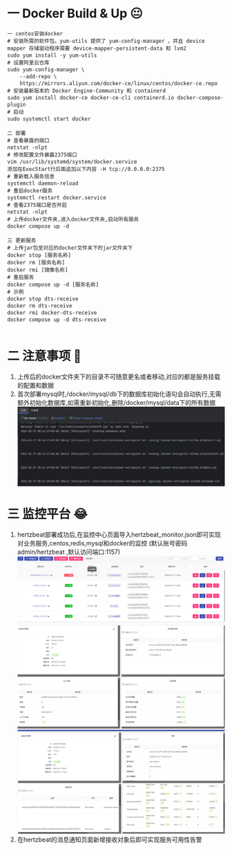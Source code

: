 # 一 Docker Build & Up 😐

```text
一 centos安装docker
# 安装所需的软件包。yum-utils 提供了 yum-config-manager ，并且 device mapper 存储驱动程序需要 device-mapper-persistent-data 和 lvm2
sudo yum install -y yum-utils 
# 设置阿里云仓库
sudo yum-config-manager \
    --add-repo \
    https://mirrors.aliyun.com/docker-ce/linux/centos/docker-ce.repo
# 安装最新版本的 Docker Engine-Community 和 containerd
sudo yum install docker-ce docker-ce-cli containerd.io docker-compose-plugin
# 启动
sudo systemctl start docker 

二 部署
# 查看暴露的端口
netstat -nlpt
# 修改配置文件暴露2375端口
vim /usr/lib/systemd/system/docker.service
添加在ExecStart行后面追加以下内容 -H tcp://0.0.0.0:2375
# 重新载入服务信息
systemctl daemon-reload
# 重启docker服务
systemctl restart docker.service
# 查看2375端口是否开启
netstat -nlpt
# 上传docker文件夹,进入docker文件夹,启动所有服务
docker compose up -d

三 更新服务
# 上传jar包至对应的docker文件夹下的jar文件夹下
docker stop [服务名称]
docker rm [服务名称]
docker rmi [镜像名称]
# 重启服务
docker compose up -d [服务名称]
# 示例
docker stop dts-receive
docker rm dts-receive
docker rmi docker-dts-receive
docker compose up -d dts-receive


```

# 二 注意事项 🤔

1. 上传后的docker文件夹下的目录不可随意更名或者移动,对应的都是服务挂载的配置和数据
2. 首次部署mysql时,/docker/mysql/db下的数据库初始化语句会自动执行,无需额外初始化数据库,如需重新初始化,删除/docker/mysql/data下的所有数据
   ![img.png](png/img.png)

# 三 监控平台 😂

1. hertzbeat部署成功后,在监控中心页面导入hertzbeat_monitor.json即可实现对业务服务,centos,redis,mysql和docker的监控
   (默认账号密码 admin/hertzbeat ,默认访问端口:1157)
   ![img_2.png](png/img_2.png)
   ![img_3.png](png/img_3.png)
   ![img_4.png](png/img_4.png)
2. 在hertzbeat的消息通知页面新增接收对象后即可实现服务可用性告警

   


